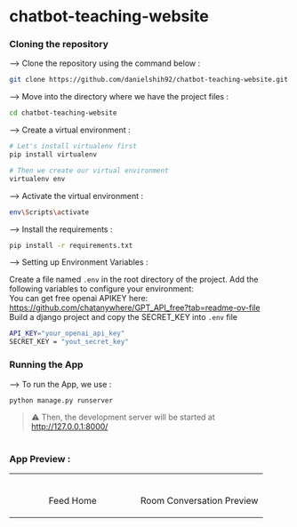 
# chatbot-teaching-website
</div>

### Cloning the repository

--> Clone the repository using the command below :
```bash
git clone https://github.com/danielshih92/chatbot-teaching-website.git

```

--> Move into the directory where we have the project files : 
```bash
cd chatbot-teaching-website

```

--> Create a virtual environment :
```bash
# Let's install virtualenv first
pip install virtualenv

# Then we create our virtual environment
virtualenv env

```

--> Activate the virtual environment :
```bash
env\Scripts\activate

```

--> Install the requirements :
```bash
pip install -r requirements.txt

```

--> Setting up Environment Variables :

Create a file named `.env` in the root directory of the project. Add the following variables to configure your environment:  
You can get free openai APIKEY here: https://github.com/chatanywhere/GPT_API_free?tab=readme-ov-file  
Build a django project and copy the SECRET_KEY into `.env` file
```bash
API_KEY="your_openai_api_key"
SECRET_KEY = "yout_secret_key"
```
### Running the App

--> To run the App, we use :
```bash
python manage.py runserver

```

> ⚠ Then, the development server will be started at http://127.0.0.1:8000/

#

### App Preview :

<table width="100%"> 
<tr>
<td width="50%">      
&nbsp; 
<br>
<p align="center">
  Feed Home
</p>
<img src="">
</td> 
<td width="50%">
<br>
<p align="center">
  Room Conversation Preview
</p>
<img src=">  
</td>
</table>
